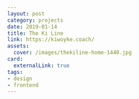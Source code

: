 ```yaml
---
layout: post
category: projects
date: 2019-01-14
title: The Ki Line
link: https://kiwoyke.coach/
assets:
  cover: /images/thekiline-home-1440.jpg
card:
  externalLink: true
tags: 
- design
- frontend
---
```


<Media src="/images/thekiline-home-1440.jpg" />

<PostButton link="https://kiwoyke.coach/" label="Visit The Ki Line" />

<script>
import Media from "../../src/components/Media";
import PostButton from "../../src/components/PostButton";
export default {
  components: {
    Media,
    PostButton
  }
}
</script>
